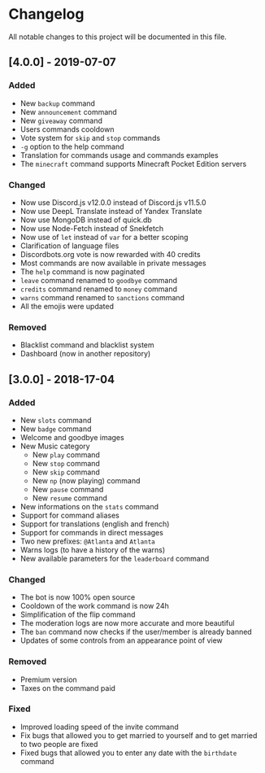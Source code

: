 # Changelog

All notable changes to this project will be documented in this file.

## [4.0.0] - 2019-07-07

### Added

*   New `backup` command
*   New `announcement` command
*   New `giveaway` command
*   Users commands cooldown
*   Vote system for `skip` and `stop` commands
*   `-g` option to the help command
*   Translation for commands usage and commands examples
*   The `minecraft` command supports Minecraft Pocket Edition servers

### Changed

*   Now use Discord.js v12.0.0 instead of Discord.js v11.5.0
*   Now use DeepL Translate instead of Yandex Translate
*   Now use MongoDB instead of quick.db
*   Now use Node-Fetch instead of Snekfetch
*   Now use of `let` instead of `var` for a better scoping
*   Clarification of language files
*   Discordbots.org vote is now rewarded with 40 credits
*   Most commands are now available in private messages
*   The `help` command is now paginated
*   `leave` command renamed to `goodbye` command
*   `credits` command renamed to `money` command
*   `warns` command renamed to `sanctions` command
*   All the emojis were updated

### Removed

*   Blacklist command and blacklist system
*   Dashboard (now in another repository)

## [3.0.0] - 2018-17-04

### Added

*   New `slots` command
*   New `badge` command
*   Welcome and goodbye images
*   New Music category
    * New `play` command
    * New `stop` command
    * New `skip` command
    * New `np` (now playing) command
    * New `pause` command
    * New `resume` command
*   New informations on the `stats` command
*   Support for command aliases
*   Support for translations (english and french)
*   Support for commands in direct messages
*   Two new prefixes: `@Atlanta` and `Atlanta`
*   Warns logs (to have a history of the warns)
*   New available parameters for the `leaderboard` command

### Changed

*   The bot is now 100% open source
*   Cooldown of the work command is now 24h
*   Simplification of the flip command
*   The moderation logs are now more accurate and more beautiful
*   The `ban` command now checks if the user/member is already banned
*   Updates of some controls from an appearance point of view

### Removed

*   Premium version
*   Taxes on the command paid

### Fixed

*   Improved loading speed of the invite command
*   Fix bugs that allowed you to get married to yourself and to get married to two people are fixed
*   Fixed bugs that allowed you to enter any date with the `birthdate` command